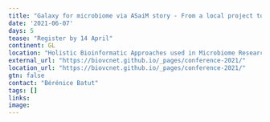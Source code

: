 ```yaml
---
title: "Galaxy for microbiome via ASaiM story - From a local project to a global effort to support microbiome data analysis"
date: '2021-06-07'
days: 5
tease: "Register by 14 April"
continent: GL
location: "Holistic Bioinformatic Approaches used in Microbiome Research, Online, Global"
external_url: "https://biovcnet.github.io/_pages/conference-2021/"
location_url: "https://biovcnet.github.io/_pages/conference-2021/"
gtn: false
contact: "Bérénice Batut"
tags: []
links:
image: 
---
```

